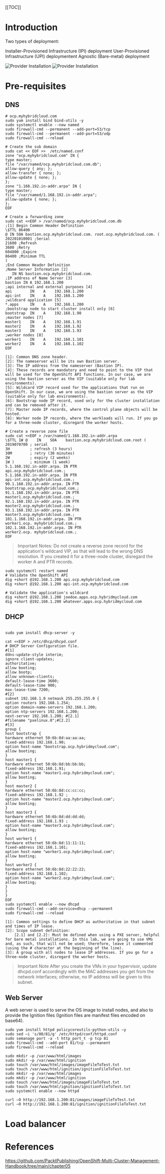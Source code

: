 [[_TOC_]]

# Introduction

Two types of deployment:

Installer-Provisioned Infrastructure (IPI) deployment
User-Provisioned Infrastructure (UPI) deploymentent
Agnostic (Bare-metal) deployment

![Provider Installation](./static/D00-OCP-Deploy-0.png)
![Provider Installation](./static/D00-OCP-Deploy-1.png)

# Pre-requisites

## DNS

```
# ocp.myhybridcloud.com
sudo yum install bind bind-utils -y
sudo systemctl enable --now named
sudo firewall-cmd --permanent --add-port=53/tcp
sudo firewall-cmd --permanent --add-port=53/udp
sudo firewall-cmd --reload
```

```
# Create the sub domain
sudo cat << EOF >>  /etc/named.conf
zone "ocp.myhybridcloud.com" IN {
type master;
file "/var/named/ocp.myhybridcloud.com.db";
allow-query { any; };
allow-transfer { none; };
allow-update { none; };
};
zone "1.168.192.in-addr.arpa" IN {  
type master;  
file "/var/named/1.168.192.in-addr.arpa";
allow-update { none; };
};
EOF

```

```
# Create a forwarding zone
sudo cat <<EOF > /var/named/ocp.myhybridcloud.com.db
;[1] Begin Common Header Definition
\$TTL 86400
@ IN SOA bastion.ocp.myhybridcloud.com. root.ocp.myhybridcloud.com. (
202201010001 ;Serial
21600 ;Refresh
3600 ;Retry
604800 ;Expire
86400 ;Minimum TTL
)
;End Common Header Definition
;Name Server Information [2]
   IN NS bastion.ocp.myhybridcloud.com.
;IP address of Name Server [3]
bastion IN A 192.168.1.200
;api internal and external purposes [4]
api        IN    A    192.168.1.200 
api-int    IN    A    192.168.1.200 
;wildcard application [5]
*.apps     IN    A    192.168.1.200
;bootstrap node to start cluster install only [6]
bootstrap  IN    A    192.168.1.90 
;master nodes [7]
master1    IN    A    192.168.1.91 
master2    IN    A    192.168.1.92 
master3    IN    A    192.168.1.93
;worker nodes [8]
worker1    IN    A    192.168.1.101
worker2    IN    A    192.168.1.102
EOF

[1]: Common DNS zone header.
[2]: The nameserver will be its own Bastion server.
[3]: The IP address from the nameserver (Bastion IP).
[4]: These records are mandatory and need to point to the VIP that will be used for the OpenShift API functions. In our case, we are using the bastion server as the VIP (suitable only for lab environments).
[5]: Wildcard VIP record used for the applications that run on OpenShift. In our case, we are using the bastion server as the VIP (suitable only for lab environments).
[6]: Bootstrap node IP record, used only for the cluster installation and can be removed after it.
[7]: Master node IP records, where the control plane objects will be hosted.
[8]: Worker node IP records, where the workloads will run. If you go for a three-node cluster, disregard the worker hosts.
```

```
# Create a reverse zone file
sudo cat <<EOF > /var/named/1.168.192.in-addr.arpa
\$TTL 1W @    IN    SOA    bastion.ocp.myhybridcloud.com.root (     
2019070700 ; serial 
3H         ; refresh (3 hours) 
30M        ; retry (30 minutes) 
2W         ; expiry (2 weeks) 
1W )       ; minimum (1 week) 
5.1.168.192.in-addr.arpa. IN PTR 
api.ocp.myhybridcloud.com.;
5.1.168.192.in-addr.arpa. IN PTR 
api-int.ocp.myhybridcloud.com.;
90.1.168.192.in-addr.arpa. IN PTR 
bootstrap.ocp.myhybridcloud.com.; 
91.1.168.192.in-addr.arpa. IN PTR 
master1.ocp.myhybridcloud.com.; 
92.1.168.192.in-addr.arpa. IN PTR 
master2.ocp.myhybridcloud.com.; 
93.1.168.192.in-addr.arpa. IN PTR 
master3.ocp.myhybridcloud.com.; 
101.1.168.192.in-addr.arpa. IN PTR 
worker1.ocp. myhybridcloud.com.; 
102.1.168.192.in-addr.arpa. IN PTR 
worker2.ocp. myhybridcloud.com.;
EOF
```
> Important Notes:
> Do not create a reverse zone record for the application's wildcard VIP, as that will lead to the wrong DNS resolution.
> If you created it for a three-node cluster, disregard the worker A and PTR records.

```
sudo systemctl restart named
# Validate the OpenShift API
dig +short @192.168.1.200 api.ocp.myhybridcloud.com
dig +short @192.168.1.200 api-int.ocp.myhybridcloud.com

# Validate the application's wildcard
dig +short @192.168.1.200 joedoe.apps.ocp.hybridmycloud.com
dig +short @192.168.1.200 whatever.apps.ocp.hybridmycloud.com

```

## DHCP

```

sudo yum install dhcp-server -y
```

```
cat <<EOF > /etc/dhcp/dhcpd.conf
# DHCP Server Configuration file.
#[1]
ddns-update-style interim;
ignore client-updates;
authoritative;
allow booting;
allow bootp;
allow unknown-clients;
default-lease-time 3600;
default-lease-time 900;
max-lease-time 7200;
#[2]
subnet 192.168.1.0 netmask 255.255.255.0 {
option routers 192.168.1.254;
option domain-name-servers 192.168.1.200;
option ntp-servers 192.168.1.200;
next-server 192.168.1.200; #[2.1]
#filename "pxelinux.0";#[2.2]
#[3]
group {
host bootstrap {
hardware ethernet 50:6b:8d:aa:aa:aa;
fixed-address 192.168.1.90;
option host-name "bootstrap.ocp.hybridmycloud.com";
allow booting;
}
host master1 {
hardware ethernet 50:6b:8d:bb:bb:bb;
fixed-address 192.168.1.91;
option host-name "master1.ocp.hybridmycloud.com";
allow booting;
}
host master2 {
hardware ethernet 50:6b:8d:cc:cc:cc;
fixed-address 192.168.1.92 ;
option host-name "master2.ocp.hybridmycloud.com";
allow booting;
}
host master3 {
hardware ethernet 50:6b:8d:dd:dd:dd;
fixed-address 192.168.1.93 ;
option host-name "master3.ocp.hybridmycloud.com";
allow booting;
}
host worker1 {
hardware ethernet 50:6b:8d:11:11:11;
fixed-address 192.168.1.101;
option host-name "worker1.ocp.hybridmycloud.com";
allow booting;
}
host worker2 {
hardware ethernet 50:6b:8d:22:22:22;
fixed-address 192.168.1.102;
option host-name "worker2.ocp.hybridmycloud.com";
allow booting;
}
}
} 
EOF
sudo systemctl enable --now dhcpd
sudo firewall-cmd --add-service=dhcp --permanent
sudo firewall-cmd --reload
```

```
[1]: Common settings to define DHCP as authoritative in that subnet and times of IP lease.
[2]: Scope subnet definition:
    [2.1] and [2.2]: Must be defined when using a PXE server, helpful for bare metal installations. In this lab, we are going to use VMs and, as such, that will not be used; therefore, leave it commented (using the # character at the beginning of the line).
[3]: A group with all nodes to lease IP addresses. If you go for a three-node cluster, disregard the worker hosts.
```

> Important Note
> After you create the VMs in your hypervisor, update dhcpd.conf accordingly with the MAC addresses you get from the network interfaces; otherwise, no IP address will be given to this subnet.

## Web Server
A web server is used to serve the OS image to install nodes, and also to provide the Ignition files (Ignition files are manifest files encoded on base64).

```
sudo yum install httpd policycoreutils-python-utils –y
sudo sed –i 's/80/81/g' /etc/httpd/conf/httpd.conf
sudo semanage port -a -t http_port_t -p tcp 81
sudo firewall-cmd --add-port 81/tcp --permanent
sudo firewall-cmd --reload

sudo mkdir –p /var/www/html/images
sudo mkdir –p /var/www/html/ignition
sudo touch /var/www/html/images/imageFileToTest.txt
sudo touch /var/www/html/ignition/ignitionFileToTest.txt
sudo mkdir –p /var/www/html/images
sudo mkdir –p /var/www/html/ignition
sudo touch /var/www/html/images/imageFileToTest.txt
sudo touch /var/www/html/ignition/ignitionFileToTest.txt
sudo systemctl enable --now httpd 

curl –O http://192.168.1.200:81/images/imageFileToTest.txt
curl –O http://192.168.1.200:81/ignition/ignitionFileToTest.txt

```

# Load balancer

# References

https://github.com/PacktPublishing/OpenShift-Multi-Cluster-Management-Handbook/tree/main/chapter05

